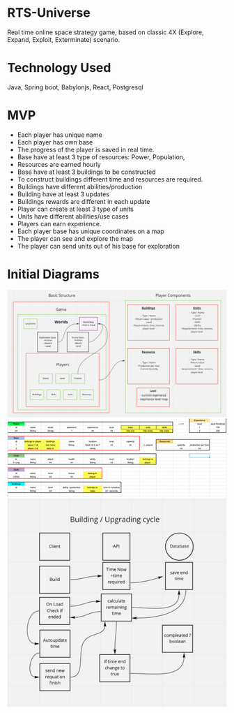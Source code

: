 # RTS-Universe

Real time online space strategy game, based on classic 4X (Explore, Expand, Exploit, Exterminate) scenario.

# Technology Used

Java, Spring boot, Babylonjs, React, Postgresql

# MVP

- Each player has unique name
- Each player has own base
- The progress of the player is saved in real time.
- Base have at least 3 type of resources: Power, Population,
- Resources are earned hourly
- Base have at least 3 buildings to be constructed
- To construct buildings different time and resources are required.
- Buildings have different abilities/production
- Building have at least 3 updates
- Buildings rewards are different in each update
- Player can create at least 3 type of units
- Units have different abilities/use cases
- Players can earn experience.
- Each player base has unique coordinates on a map
- The player can see and explore the map
- The player can send units out of his base for exploration

# Initial Diagrams

![Game Structure](assets/Structure.png)
![Class Relations](assets/BasicRelations.png)
![Real Time Diagram](assets/RTSdiagram.png)
